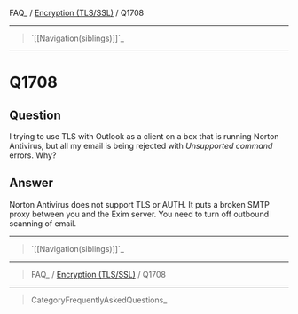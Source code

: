 FAQ\_ / [Encryption (TLS/SSL)](FAQ/Encryption_TLSSSL) / Q1708

* * * * *

> \`[[Navigation(siblings)]]\`\_

* * * * *

Q1708
=====

Question
--------

I trying to use TLS with Outlook as a client on a box that is running
Norton Antivirus, but all my email is being rejected with *Unsupported
command* errors. Why?

Answer
------

Norton Antivirus does not support TLS or AUTH. It puts a broken SMTP
proxy between you and the Exim server. You need to turn off outbound
scanning of email.

* * * * *

> \`[[Navigation(siblings)]]\`\_

* * * * *

> FAQ\_ / [Encryption (TLS/SSL)](FAQ/Encryption_TLSSSL) / Q1708

* * * * *

> CategoryFrequentlyAskedQuestions\_
